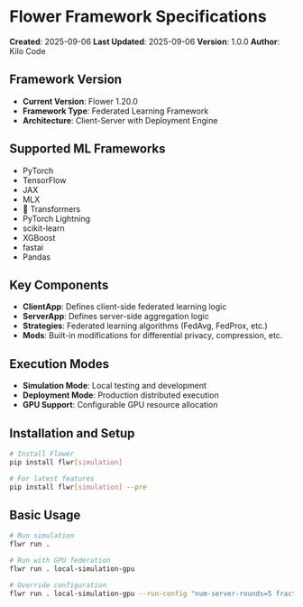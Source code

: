 # Flower Framework Specifications

**Created**: 2025-09-06
**Last Updated**: 2025-09-06
**Version**: 1.0.0
**Author**: Kilo Code

## Framework Version
- **Current Version**: Flower 1.20.0
- **Framework Type**: Federated Learning Framework
- **Architecture**: Client-Server with Deployment Engine

## Supported ML Frameworks
- PyTorch
- TensorFlow
- JAX
- MLX
- 🤗 Transformers
- PyTorch Lightning
- scikit-learn
- XGBoost
- fastai
- Pandas

## Key Components
- **ClientApp**: Defines client-side federated learning logic
- **ServerApp**: Defines server-side aggregation logic
- **Strategies**: Federated learning algorithms (FedAvg, FedProx, etc.)
- **Mods**: Built-in modifications for differential privacy, compression, etc.

## Execution Modes
- **Simulation Mode**: Local testing and development
- **Deployment Mode**: Production distributed execution
- **GPU Support**: Configurable GPU resource allocation

## Installation and Setup
```bash
# Install Flower
pip install flwr[simulation]

# For latest features
pip install flwr[simulation] --pre
```

## Basic Usage
```bash
# Run simulation
flwr run .

# Run with GPU federation
flwr run . local-simulation-gpu

# Override configuration
flwr run . local-simulation-gpu --run-config "num-server-rounds=5 fraction-fit=0.1"